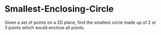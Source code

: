 # Smallest-Enclosing-Circle
Given a set of points on a 2D plane, find the smallest circle made up of 2 or 3 points which would enclose all points.
